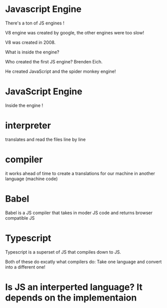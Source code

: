 # Javascript Engine

There's a ton of JS engines !

V8 engine was created by google, the other engines were too slow!

V8 was created in 2008.

What is inside the engine?

Who created the first JS engine? Brenden Eich.

He created JavaScript and the spider monkey engine!

# JavaScript Engine 

Inside the engine !

# interpreter

translates and read the files line by line

# compiler

it works ahead of time to create a translations for our machine in another language (machine code)

# Babel

Babel is a JS compiler that takes in moder JS code and returns browser compatible JS

# Typescript

Typescript is a superset of JS that compiles down to JS.

Both of these do excatly what compilers do: Take one language and convert into a different one!

# Is JS an interperted language? It depends on the implementaion


